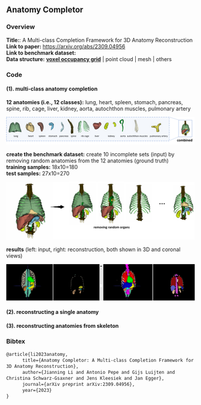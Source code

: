 
## Anatomy Completor


### Overview

**Title:**: A Multi-class Completion Framework for 3D Anatomy Reconstruction  <br> 
**Link to paper:** https://arxiv.org/abs/2309.04956 <br> 
**Link to benchmark dataset:** <br> 
**Data structure:** <ins>__voxel occupancy grid__</ins> | point cloud | mesh | others <br>


### Code


#### (1). multi-class anatomy completion
**12 anatomies (i.e., 12 classes):** lung, heart, spleen, stomach, pancreas, spine, rib, cage, liver, kidney, aorta, autochthon muscles, pulmonary artery

![Alt text](./assests/multi_class_anatomy.png)

**create the benchmark dataset:** create 10 incomplete sets (input) by removing random anatomies from the 12 anatomies (ground truth)   <br>
**training samples:** 18x10=180 <br> 
**test samples:** 27x10=270

![Alt text](./assests/completor.png)


**results** (left: input, right: reconstruction, both shown in 3D and coronal views)

![Alt text](./assests/results.png)

#### (2). reconstructing a single anatomy






#### (3). reconstructing anatomies from skeleton





### Bibtex


```
@article{li2023anatomy,
      title={Anatomy Completor: A Multi-class Completion Framework for 3D Anatomy Reconstruction}, 
      author={Jianning Li and Antonio Pepe and Gijs Luijten and Christina Schwarz-Gsaxner and Jens Kleesiek and Jan Egger},
      journal={arXiv preprint arXiv:2309.04956},
      year={2023}
}
```

